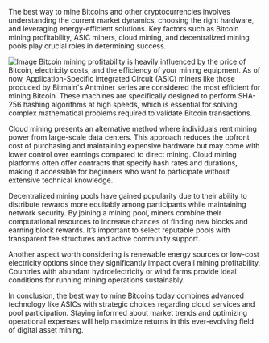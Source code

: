The best way to mine Bitcoins and other cryptocurrencies involves understanding the current market dynamics, choosing the right hardware, and leveraging energy-efficient solutions. Key factors such as Bitcoin mining profitability, ASIC miners, cloud mining, and decentralized mining pools play crucial roles in determining success.


![Image](https://github.com/user-attachments/assets/b8266eee-691e-4ee1-99ef-bfa10d234fd4)
Bitcoin mining profitability is heavily influenced by the price of Bitcoin, electricity costs, and the efficiency of your mining equipment. As of now, Application-Specific Integrated Circuit (ASIC) miners like those produced by Bitmain's Antminer series are considered the most efficient for mining Bitcoin. These machines are specifically designed to perform SHA-256 hashing algorithms at high speeds, which is essential for solving complex mathematical problems required to validate Bitcoin transactions.

Cloud mining presents an alternative method where individuals rent mining power from large-scale data centers. This approach reduces the upfront cost of purchasing and maintaining expensive hardware but may come with lower control over earnings compared to direct mining. Cloud mining platforms often offer contracts that specify hash rates and durations, making it accessible for beginners who want to participate without extensive technical knowledge.

Decentralized mining pools have gained popularity due to their ability to distribute rewards more equitably among participants while maintaining network security. By joining a mining pool, miners combine their computational resources to increase chances of finding new blocks and earning block rewards. It’s important to select reputable pools with transparent fee structures and active community support.

Another aspect worth considering is renewable energy sources or low-cost electricity options since they significantly impact overall mining profitability. Countries with abundant hydroelectricity or wind farms provide ideal conditions for running mining operations sustainably.

In conclusion, the best way to mine Bitcoins today combines advanced technology like ASICs with strategic choices regarding cloud services and pool participation. Staying informed about market trends and optimizing operational expenses will help maximize returns in this ever-evolving field of digital asset mining.